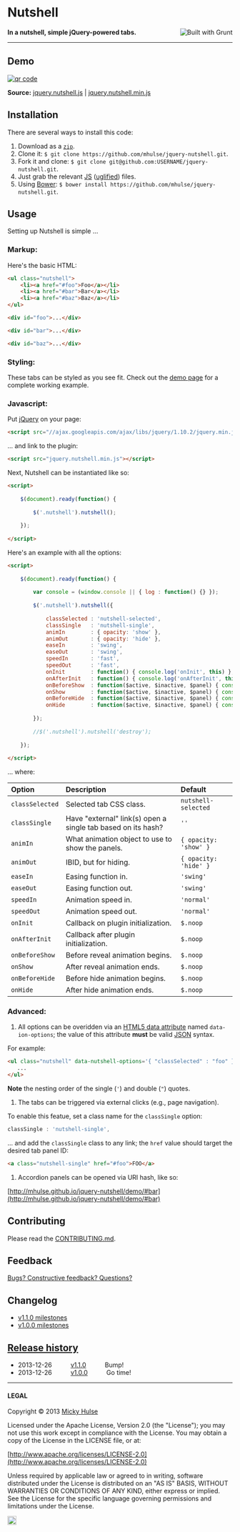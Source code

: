 # Nutshell

<a href="http://gruntjs.com/" title="Built with Grunt"><img src="https://cdn.gruntjs.com/builtwith.png" alt="Built with Grunt" align="right"></a>

**In a nutshell, simple jQuery-powered tabs.**

---

## Demo

[![qr code](http://chart.apis.google.com/chart?cht=qr&chl=https://github.com/mhulse/jquery-nutshell/&chs=240x240)](http://mhulse.github.com/jquery-nutshell/demo/)

**Source:** [jquery.nutshell.js](https://raw.github.com/mhulse/jquery-nutshell/gh-pages/nutshell/jquery.nutshell.js) | [jquery.nutshell.min.js](https://raw.github.com/mhulse/jquery-nutshell/gh-pages/nutshell/jquery.nutshell.min.js)

## Installation

There are several ways to install this code:

1. Download as a [`zip`](https://github.com/mhulse/jquery-nutshell/archive/gh-pages.zip).
1. Clone it: `$ git clone https://github.com/mhulse/jquery-nutshell.git`.
1. Fork it and clone: `$ git clone git@github.com:USERNAME/jquery-nutshell.git`.
1. Just grab the relevant [JS](https://raw.github.com/mhulse/jquery-nutshell/gh-pages/nutshell/jquery.nutshell.js) ([uglified](https://raw.github.com/mhulse/jquery-nutshell/gh-pages/nutshell/jquery.nutshell.min.js)) files.
1. Using [Bower](http://bower.io/): `$ bower install https://github.com/mhulse/jquery-nutshell.git`.

## Usage

Setting up Nutshell is simple ...

### Markup:

Here's the basic HTML:

```html
<ul class="nutshell">
	<li><a href="#foo">Foo</a></li>
	<li><a href="#bar">Bar</a></li>
	<li><a href="#baz">Baz</a></li>
</ul>

<div id="foo">...</div>

<div id="bar">...</div>

<div id="baz">...</div>
```

### Styling:

These tabs can be styled as you see fit. Check out the [demo page](http://mhulse.github.com/jquery-nutshell/demo/) for a complete working example.

### Javascript:

Put [jQuery](http://jquery.com/) on your page:

```html
<script src="//ajax.googleapis.com/ajax/libs/jquery/1.10.2/jquery.min.js"></script>
```

... and link to the plugin:

```html
<script src="jquery.nutshell.min.js"></script>
```

Next, Nutshell can be instantiated like so:

```html
<script>
	
	$(document).ready(function() {
		
		$('.nutshell').nutshell();
		
	});
	
</script>
```

Here's an example with all the options:

```html
<script>
	
	$(document).ready(function() {
		
		var console = (window.console || { log : function() {} });
		
		$('.nutshell').nutshell({
			
			classSelected : 'nutshell-selected',
			classSingle   : 'nutshell-single',
			animIn        : { opacity: 'show' },
			animOut       : { opacity: 'hide' },
			easeIn        : 'swing',
			easeOut       : 'swing',
			speedIn       : 'fast',
			speedOut      : 'fast',
			onInit        : function() { console.log('onInit', this) },
			onAfterInit   : function() { console.log('onAfterInit', this) },
			onBeforeShow  : function($active, $inactive, $panel) { console.log('onBeforeShow', this, $active, $inactive, $panel) },
			onShow        : function($active, $inactive, $panel) { console.log('onShow', this, $active, $inactive, $panel) },
			onBeforeHide  : function($active, $inactive, $panel) { console.log('onBeforeHide', this, $active, $inactive, $panel) },
			onHide        : function($active, $inactive, $panel) { console.log('onHide', this, $active, $inactive, $panel) }
			
		});
		
		//$('.nutshell').nutshell('destroy');
		
	});
	
</script>
```

… where:

Option | Description | Default
:-- | :-- | :--
`classSelected` | Selected tab CSS class. | `nutshell-selected`
`classSingle` | Have "external" link(s) open a single tab based on its hash? | `''`
`animIn` |  What animation object to use to show the panels. | `{ opacity: 'show' }`
`animOut` | IBID, but for hiding. | `{ opacity: 'hide' }`
`easeIn` | Easing function in. | `'swing'`
`easeOut` | Easing function out. | `'swing'`
`speedIn` | Animation speed in. | `'normal'`
`speedOut` | Animation speed out. | `'normal'`
`onInit` | Callback on plugin initialization. | `$.noop`
`onAfterInit` | Callback after plugin initialization. | `$.noop`
`onBeforeShow` | Before reveal animation begins. | `$.noop`
`onShow` | After reveal animation ends. | `$.noop`
`onBeforeHide` | Before hide animation begins. | `$.noop`
`onHide` | After hide animation ends. | `$.noop`

### Advanced:

1. All options can be overidden via an [HTML5 data attribute](https://developer.mozilla.org/en-US/docs/Web/Guide/HTML/Using_data_attributes) named `data-ion-options`; the value of this attribute **must** be valid [JSON](http://json.org/) syntax.

 For example:

 ```html
 <ul class="nutshell" data-nutshell-options='{ "classSelected" : "foo" }'>
 	...
 </ul>
 ```

 **Note** the nesting order of the single (`'`) and double (`"`) quotes.

1. The tabs can be triggered via external clicks (e.g., page navigation).

 To enable this featue, set a class name for the `classSingle` option:

 ```js
 classSingle : 'nutshell-single',
 ```

 ... and add the `classSingle` class to any link; the `href` value should target the desired tab panel ID:

 ```html
 <a class="nutshell-single" href="#foo">FOO</a>
 ```

1. Accordion panels can be opened via URI hash, like so:

 [http://mhulse.github.io/jquery-nutshell/demo/#bar](http://mhulse.github.io/jquery-nutshell/demo/#bar)

## Contributing

Please read the [CONTRIBUTING.md](https://github.com/mhulse/jquery-nutshell/blob/gh-pages/CONTRIBUTING.md).

## Feedback

[Bugs? Constructive feedback? Questions?](https://github.com/mhulse/jquery-nutshell/issues/new?title=Your%20code%20sucks!&body=Here%27s%20why%3A%20)

## Changelog

* [v1.1.0 milestones](https://github.com/mhulse/jquery-nutshell/issues?direction=desc&milestone=2&page=1&sort=updated&state=open)
* [v1.0.0 milestones](https://github.com/mhulse/jquery-nutshell/issues?direction=desc&milestone=1&page=1&sort=updated&state=open)

## [Release history](https://github.com/mhulse/jquery-nutshell/releases)

* 2013-12-26   [v1.1.0](https://github.com/mhulse/jquery-nutshell/releases/tag/v1.0.0)   Bump!
* 2013-12-26   [v1.0.0](https://github.com/mhulse/jquery-nutshell/releases/tag/v1.0.0)   Go time!

---

#### LEGAL

Copyright &copy; 2013 [Micky Hulse](http://mky.io)

Licensed under the Apache License, Version 2.0 (the "License"); you may not use this work except in compliance with the License. You may obtain a copy of the License in the LICENSE file, or at:

[http://www.apache.org/licenses/LICENSE-2.0](http://www.apache.org/licenses/LICENSE-2.0)

Unless required by applicable law or agreed to in writing, software distributed under the License is distributed on an "AS IS" BASIS, WITHOUT WARRANTIES OR CONDITIONS OF ANY KIND, either express or implied. See the License for the specific language governing permissions and limitations under the License.

<img width="20" height="20" align="absmiddle" src="https://github.global.ssl.fastly.net/images/icons/emoji/octocat.png" alt=":octocat:" title=":octocat:" class="emoji">
